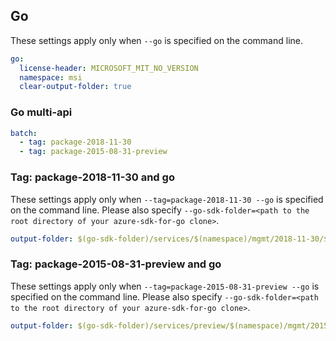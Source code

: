 ## Go

These settings apply only when `--go` is specified on the command line.

``` yaml $(go)
go:
  license-header: MICROSOFT_MIT_NO_VERSION
  namespace: msi
  clear-output-folder: true
```

### Go multi-api

``` yaml $(go) && $(multiapi)
batch:
  - tag: package-2018-11-30
  - tag: package-2015-08-31-preview
```

### Tag: package-2018-11-30 and go

These settings apply only when `--tag=package-2018-11-30 --go` is specified on the command line.
Please also specify `--go-sdk-folder=<path to the root directory of your azure-sdk-for-go clone>`.

``` yaml $(tag) == 'package-2018-11-30' && $(go)
output-folder: $(go-sdk-folder)/services/$(namespace)/mgmt/2018-11-30/$(namespace)
```

### Tag: package-2015-08-31-preview and go

These settings apply only when `--tag=package-2015-08-31-preview --go` is specified on the command line.
Please also specify `--go-sdk-folder=<path to the root directory of your azure-sdk-for-go clone>`.

``` yaml $(tag) == 'package-2015-08-31-preview' && $(go)
output-folder: $(go-sdk-folder)/services/preview/$(namespace)/mgmt/2015-09-01-preview/$(namespace)
```